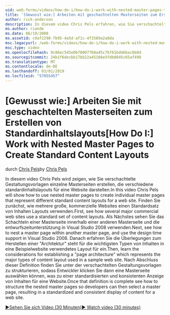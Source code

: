 ```yaml
---
uid: web-forms/videos/how-do-i/how-do-i-work-with-nested-master-pages-to-create-standard-content-layouts
title: '[Gewusst wie:] Arbeiten mit geschachtelten Masterseiten zum Erstellen von Standardinhaltslayouts | Microsoft-Dokumentation'
author: rick-anderson
description: In diesem video Chris Pels erfahren, wie Sie verschachtelte Gestaltungsvorlagen einzelne Masterseiten erstellen, die verschiedene standardinhaltslayouts für eine w darstellen...
ms.author: riande
ms.date: 06/19/2008
ms.assetid: c9af2298-7b95-4a5d-af1c-4f3589a2a8da
msc.legacyurl: /web-forms/videos/how-do-i/how-do-i-work-with-nested-master-pages-to-create-standard-content-layouts
msc.type: video
ms.openlocfilehash: 9c86ec545e0b70007768a45c7bf61bd46bacbb8d
ms.sourcegitcommit: 24b1f6decbb17bb22a45166e5fdb0845c65af498
ms.translationtype: MT
ms.contentlocale: de-DE
ms.lasthandoff: 03/01/2019
ms.locfileid: "57055457"
---
```

<a name="how-do-i-work-with-nested-master-pages-to-create-standard-content-layouts"></a><span data-ttu-id="b442a-103">[Gewusst wie:] Arbeiten Sie mit geschachtelten Masterseiten zum Erstellen von Standardinhaltslayouts</span><span class="sxs-lookup"><span data-stu-id="b442a-103">[How Do I:] Work with Nested Master Pages to Create Standard Content Layouts</span></span>
====================
<span data-ttu-id="b442a-104">durch [Chris Pels](https://twitter.com/chrispels)</span><span class="sxs-lookup"><span data-stu-id="b442a-104">by [Chris Pels](https://twitter.com/chrispels)</span></span>

<span data-ttu-id="b442a-105">In diesem video Chris Pels wird zeigen, wie Sie verschachtelte Gestaltungsvorlagen einzelne Masterseiten erstellen, die verschiedene standardinhaltslayouts für eine Website darstellen.</span><span class="sxs-lookup"><span data-stu-id="b442a-105">In this video Chris Pels will show how to use nested master pages to create individual master pages that represent different standard content layouts for a web site.</span></span> <span data-ttu-id="b442a-106">Finden Sie zunächst, wie mehrere große, kommerzielle Websites einen Standardsatz von Inhalten Layouts verwenden.</span><span class="sxs-lookup"><span data-stu-id="b442a-106">First, see how several major commercial web sites use a standard set of content layouts.</span></span> <span data-ttu-id="b442a-107">Als Nächstes sehen Sie das Schachteln einer Masterseite innerhalb einer anderen Masterseite und die entwurfszeitunterstützung in Visual Studio 2008 verwenden.</span><span class="sxs-lookup"><span data-stu-id="b442a-107">Next, see how to nest a master page within another master page, and use the design time support in Visual Studio 2008.</span></span> <span data-ttu-id="b442a-108">Danach erfahren Sie die Überlegungen zum Herstellen einer "Architektur" steht für die wichtigsten Typen von Inhalten in eine Beispielwebsite verwendetes Layout für ein.</span><span class="sxs-lookup"><span data-stu-id="b442a-108">Then, learn the considerations for establishing a "page architecture" which represents the major types of content layout used in a sample web site.</span></span> <span data-ttu-id="b442a-109">Nach Abschluss dieser Definition finden Sie unter der verschachtelten Gestaltungsvorlagen zu strukturieren, sodass Entwickler klicken Sie dann eine Masterseite auswählen können, was zu einer standardisierten und konsistenten Anzeige von Inhalten für eine Website.</span><span class="sxs-lookup"><span data-stu-id="b442a-109">Once that definition is complete see how to structure the nested master pages so developers can then select a master page, resulting in a standardized and consistent display of content for a web site.</span></span>

[<span data-ttu-id="b442a-110">&#9654;Sehen Sie sich Video (30 Minuten)</span><span class="sxs-lookup"><span data-stu-id="b442a-110">&#9654; Watch video (30 minutes)</span></span>](https://channel9.msdn.com/Blogs/ASP-NET-Site-Videos/how-do-i-work-with-nested-master-pages-to-create-standard-content-layouts)
